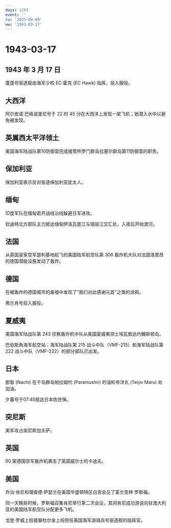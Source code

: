 ```yaml
---
days: 1293
event: ''
ru: '2025-09-09'
ww: '1943-03-17'
---
```


# 1943-03-17

## 1943 年 3 月 17 日

蓬蓬号驱逐舰由海军少校 EC·霍克 (EC Hawk) 指挥，投入服役。

## 大西洋

阿尔皮诺·巴格诺里尼号于 22 时 45
分在大西洋上发现一架飞机；她潜入水中以避免被发现。

## 英属西太平洋领土

美国海军陆战队第10防御营完成接管所罗门群岛拉塞尔群岛第11防御营的职责。

## 保加利亚

保加利亚表示反对驱逐保加利亚犹太人。

## 缅甸

印度军队在缅甸若开战线沿线躲避日军进攻。

钦迪特北方部队主力抵达缅甸伊洛瓦底江与瑞丽江交汇处，入夜后开始渡河。

## 法国

从英国皇家空军瑟利基地起飞的美国陆军航空队第 306
轰炸机大队对法国洛里昂的德国潜艇设施发动了轰炸。

## 德国

在被轰炸的德国城市的废墟中发现了"我们对此感谢元首"之类的涂鸦。

弗兰肯号投入服役。

## 夏威夷

美国海军陆战队第 243 侦察轰炸机中队从美国夏威夷领土埃瓦抵达约翰斯顿岛。

巴伯斯角海军航空站：海军陆战队第 215 战斗中队（VMF-215）和海军陆战队第
222 战斗中队（VMF-222）的部分部队已出发。

## 日本

那智 (Nachi) 在千岛群岛帕拉姆代 (Paramushir) 的油轮帝洋丸 (Teiyo Maru)
处加油。

夕暮号于07:45抵达日本佐世保。

## 突尼斯

美军攻占突尼斯加夫萨。

## 英国

90 架德国空军轰炸机袭击了英国威尔士的卡迪夫。

## 美国

乔治·肯尼和理查德·萨瑟兰在美国华盛顿特区白宫会见了富兰克林·罗斯福。

同一天晚些时候，罗斯福召集肯尼举行第二次会议，其间肯尼成功游说向驻澳大利亚的美国陆军航空队分配更多飞机。

戈登·罗威上校接替杜尔金上校担任美国海军游骑兵号驱逐舰的指挥官。